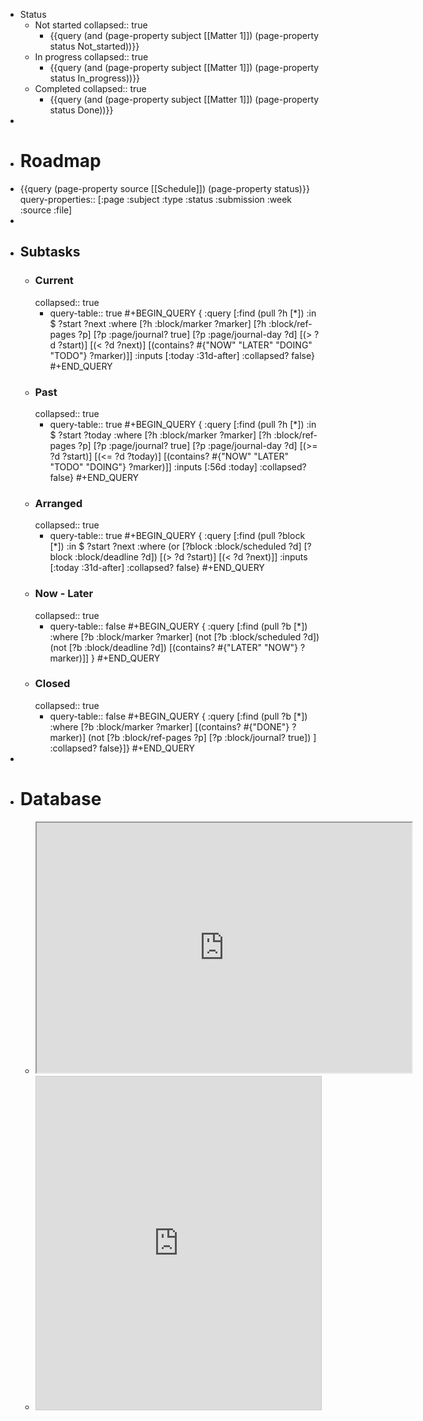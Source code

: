 - Status
	- Not started
	  collapsed:: true
		- {{query (and (page-property subject [[Matter 1]]) (page-property status Not_started))}}
	- In progress
	  collapsed:: true
		- {{query (and (page-property subject [[Matter 1]]) (page-property status In_progress))}}
	- Completed
	  collapsed:: true
		- {{query (and (page-property subject [[Matter 1]]) (page-property status Done))}}
-
- # Roadmap
- {{query (page-property source [[Schedule]]) (page-property status)}}
  query-properties:: [:page :subject :type :status :submission :week :source :file]
-
- ## Subtasks
	- ### Current
	  collapsed:: true
		- query-table:: true
		  #+BEGIN_QUERY
		  {
		    :query [:find (pull ?h [*])
		            :in $ ?start ?next
		            :where
		            	[?h :block/marker ?marker]
		            	[?h :block/ref-pages ?p]
		            [?p :page/journal? true]
		            [?p :page/journal-day ?d]
		            [(> ?d ?start)]
		            [(< ?d ?next)]
		            [(contains? #{"NOW" "LATER" "DOING" "TODO"} ?marker)]]
		    :inputs [:today :31d-after]
		    :collapsed? false}
		  #+END_QUERY
	- ### Past
	  collapsed:: true
		- query-table:: true
		  #+BEGIN_QUERY
		  {
		  :query [:find (pull ?h [*])
		  :in $ ?start ?today
		  :where
		  [?h :block/marker ?marker]
		  [?h :block/ref-pages ?p]
		  [?p :page/journal? true]
		  [?p :page/journal-day ?d]
		  [(>= ?d ?start)]
		  [(<= ?d ?today)]
		  [(contains? #{"NOW" "LATER" "TODO" "DOING"} ?marker)]]
		  :inputs [:56d :today]
		  :collapsed? false}
		  #+END_QUERY
	- ### Arranged
	  collapsed:: true
		- query-table:: true
		  #+BEGIN_QUERY
		  {
		    :query [:find (pull ?block [*])
		            :in $ ?start ?next
		            :where
		            (or
		              [?block :block/scheduled ?d]
		              [?block :block/deadline ?d])
		            [(> ?d ?start)]
		            [(< ?d ?next)]]
		    :inputs [:today :31d-after]
		    :collapsed? false}
		  #+END_QUERY
	- ### Now - Later
	  collapsed:: true
		- query-table:: false
		  #+BEGIN_QUERY
		  {
		   :query [:find (pull ?b [*])
		          :where
		          [?b :block/marker ?marker]
		          (not [?b :block/scheduled ?d])
		          (not [?b :block/deadline ?d])
		          [(contains? #{"LATER" "NOW"}  ?marker)]]
		  }
		  #+END_QUERY
	- ### Closed
	  collapsed:: true
		- query-table:: false
		  #+BEGIN_QUERY
		  {
		  :query [:find (pull ?b [*])
		          :where
		          [?b :block/marker ?marker]
		          [(contains? #{"DONE"} ?marker)]
		          (not [?b :block/ref-pages ?p]
		               [?p :block/journal? true]) ]
		  :collapsed? false}]}
		  #+END_QUERY
-
- # Database
	- <iframe src="https://airtable.com/shrwR5Z10iS1pvcog" width="600" height="400"></iframe>
	- <iframe class="airtable-embed" src="https://airtable.com/embed/shrwR5Z10iS1pvcog?backgroundColor=grayLight&viewControls=on" frameborder="0" onmousewheel="" width="100%" height="533" style="background: transparent; border: 1px solid #ccc;"></iframe>